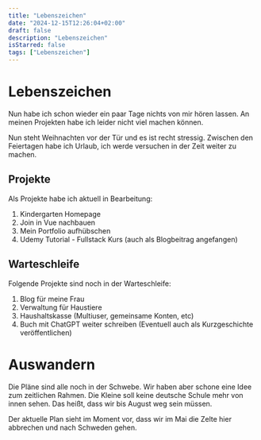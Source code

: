 ```yaml
---
title: "Lebenszeichen"
date: "2024-12-15T12:26:04+02:00"
draft: false
description: "Lebenszeichen"
isStarred: false
tags: ["Lebenszeichen"]
---
```


# Lebenszeichen

Nun habe ich schon wieder ein paar Tage nichts von mir hören lassen.
An meinen Projekten habe ich leider nicht viel machen können.

Nun steht Weihnachten vor der Tür und es ist recht stressig.
Zwischen den Feiertagen habe ich Urlaub, ich werde versuchen in der Zeit weiter zu machen.

## Projekte

Als Projekte habe ich aktuell in Bearbeitung:

1. Kindergarten Homepage
1. Join in Vue nachbauen
1. Mein Portfolio aufhübschen
1. Udemy Tutorial - Fullstack Kurs (auch als Blogbeitrag angefangen)

## Warteschleife

Folgende Projekte sind noch in der Warteschleife:

1. Blog für meine Frau
1. Verwaltung für Haustiere
1. Haushaltskasse (Multiuser, gemeinsame Konten, etc)
1. Buch mit ChatGPT weiter schreiben (Eventuell auch
   als Kurzgeschichte veröffentlichen)

# Auswandern

Die Pläne sind alle noch in der Schwebe. Wir haben
aber schone eine Idee zum zeitlichen Rahmen.
Die Kleine soll keine deutsche Schule mehr von innen sehen.
Das heißt, dass wir bis August weg sein müssen.

Der aktuelle Plan sieht im Moment vor, dass wir im Mai die
Zelte hier abbrechen und nach Schweden gehen.
